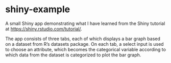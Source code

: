 # shiny-example

A small Shiny app demonstrating what I have learned from the Shiny tutorial at https://shiny.rstudio.com/tutorial/.

The app consists of three tabs, each of which displays a bar graph based on a dataset from R’s datasets package. On each tab, a select input is used to choose an attribute, which becomes the categorical variable according to which data from the dataset is categorized to plot the bar graph.
